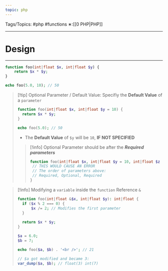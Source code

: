 ```yaml
---
topic: php
---
```



Tags/Topics: #php #functions
∗:[[0 PHP|PHP]]

---
# Design

--- 
```php
function foo(int|float $x, int|float $y) {
	return $x * $y;
}

echo foo(5.0, 10); // 50
```

> [!tip] Optional Parameter / Default Value:
> Specifiy the __Default Value__ of a `parameter`
> ```php
> function foo(int|float $x, int|float $y = 10) {
> 	return $x * $y;
> }
> 
> echo foo(5.0); // 50
> ```
> - The __Default Value__ of `$y` will be `10`, __IF NOT SPECIFIED__
>> [!info] Optional Parameter should be after the ___Required parameters___
>> ```php
>> function foo(int|float $x, int|float $y = 10, int|float $z ){
>> 	// THIS WOULD CAUSE AN ERROR
>> 	// The order of parameters above:
>> 	// Required, Optional, Required
>> }
>> ```

> [!info] Modifying a `variable` inside the `function`
> Reference `&`
> ```php
> function foo(int|float &$x, int|float $y): int|float {
> 	if ($x % 2 === 0) {
> 		$x /= 2; // Modifies the first parameter
> 	}
> 	
> 	return $x * $y;
> }
> 
> $a = 6.0;
> $b = 7;
> 
> echo foo($a, $b) . '<br />'; // 21
> 
> // $a got modified and became 3:
> var_dump($a, $b); // float(3) int(7)
> ```
